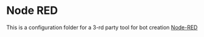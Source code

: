 # Node RED

This is a configuration folder for a 3-rd party tool for bot creation [Node-RED](https://github.com/node-red/node-red)
